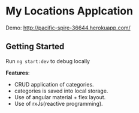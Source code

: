 # My Locations Applcation

Demo: http://pacific-spire-36644.herokuapp.com/

## Getting Started

Run `ng start:dev` to debug locally

**Features**:
* CRUD application of categories.
* categories is saved into local storage.
* Use of angular material + flex layout.
* Use of rxJs(reactive programming).
